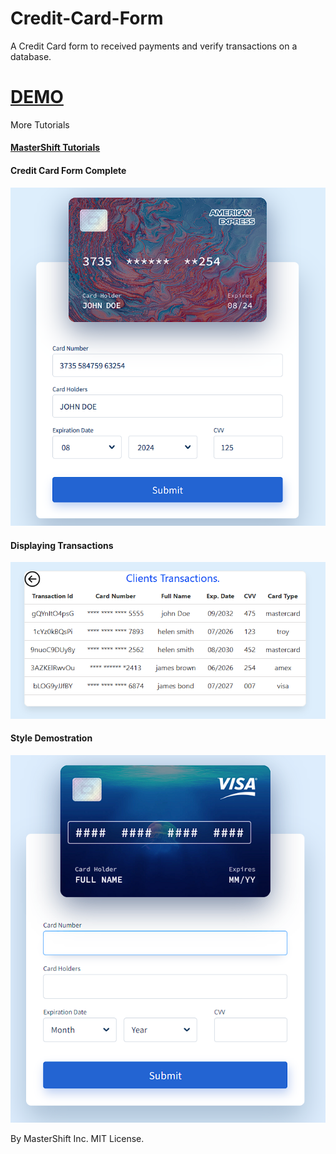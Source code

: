 # Credit-Card-Form
A Credit Card form to received payments and verify transactions on a database.
<a href="https://mastershift.net/tutorials/files/credit%20card%20form/" target="_blank"><h1>DEMO</h1></a>

More Tutorials
<a href="https://mastershift.net/tutorials/" target="_blank"><h4>MasterShift Tutorials</h4></a>


<h4>Credit Card Form Complete</h4>
<img src="https://github.com/Mastershiftinc/Credit-Card-Form/blob/main/images/credit%20card%20form%20full.png" >

<h4>Displaying Transactions</h4>
<img src="https://github.com/Mastershiftinc/Credit-Card-Form/blob/main/images/transactions.png" >

<h4>Style Demostration</h4>
<img src="https://github.com/Mastershiftinc/Credit-Card-Form/blob/main/images/creditcardform.png" >

By MasterShift Inc.  MIT License.

